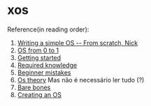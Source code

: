 # xos

Reference(in reading order):
 1. [Writing  a simple OS -- From scratch, Nick](https://www.cs.bham.ac.uk/~exr/lectures/opsys/10_11/lectures/os-dev.pdf)
 2. [OS from 0 to 1](https://raw.githubusercontent.com/tuhdo/os01/master/Operating_Systems_From_0_to_1.pdf)
 3. [Getting started](https://wiki.osdev.org/Getting_Started)
 4. [Required knowledge](https://wiki.osdev.org/Required_Knowledge)
 5. [Beginner mistakes](https://wiki.osdev.org/Beginner_Mistakes)
 6. [Os theory](https://wiki.osdev.org/Category:OS_theory) Mas não é necessário ler tudo (?)
 7. [Bare bones](https://wiki.osdev.org/Bare_Bones)
 8. [Creating an OS](https://wiki.osdev.org/Creating_an_Operating_System)

